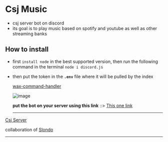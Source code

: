 # Csj Music 

 - csj server bot on discord
 - its goal is to play music based on spotify and youtube as well as other streaming banks



## How to install
- first `install node` in the best supported version, then run the following command in the terminal  `node i discord.js`  
- then put the token in the **`.env`** file where it will be pulled by the index

	[wax-command-handler](https://www.npmjs.com/package/wax-command-handler)

	![image](https://user-images.githubusercontent.com/87165376/213886802-cec4e549-892a-4aff-92a5-e7311f7083fd.png)

	**put the bot on your server using this link** ::> [This one link](https://discord.com/api/oauth2/authorize?client_id=1065991456793309204&permissions=8&scope=bot)
	
	----


 [Csj Server](https://discord.gg/K3Jnu2A5YP)

collaboration of [Slondo](https://github.com/odnols) 

-----

